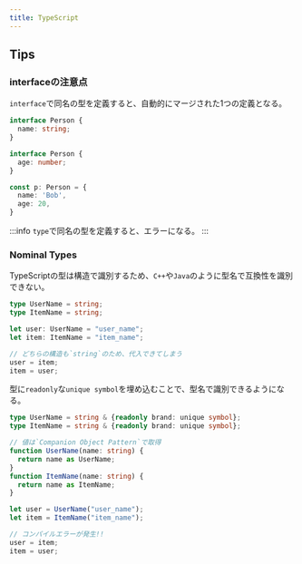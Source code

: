 ```yaml
---
title: TypeScript
---
```


## Tips

### interfaceの注意点

`interface`で同名の型を定義すると、自動的にマージされた1つの定義となる。

```ts
interface Person {
  name: string;
}

interface Person {
  age: number;
}

const p: Person = {
  name: 'Bob',
  age: 20,
}
```

:::info
`type`で同名の型を定義すると、エラーになる。
:::

### Nominal Types

TypeScriptの型は構造で識別するため、`C++`や`Java`のように型名で互換性を識別できない。

```ts
type UserName = string;
type ItemName = string;

let user: UserName = "user_name";
let item: ItemName = "item_name";

// どちらの構造も`string`のため、代入できてしまう
user = item;
item = user;
```

型に`readonly`な`unique symbol`を埋め込むことで、型名で識別できるようになる。

```ts
type UserName = string & {readonly brand: unique symbol};
type ItemName = string & {readonly brand: unique symbol};

// 値は`Companion Object Pattern`で取得
function UserName(name: string) {
  return name as UserName;
}
function ItemName(name: string) {
  return name as ItemName;
}

let user = UserName("user_name");
let item = ItemName("item_name");

// コンパイルエラーが発生!!
user = item;
item = user;
```
